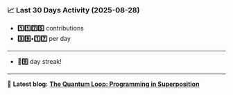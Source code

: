 <!--START_STATS-->
### 📈 Last 30 Days Activity (2025-08-28)  
- **1️⃣1️⃣7️⃣5️⃣** contributions  
- **3️⃣9️⃣•1️⃣7️⃣** per day
---
- **🎱9️⃣** day streak!
---
📝 **Latest blog:** [**The Quantum Loop: Programming in Superposition**](https://andriak.com/blog/quantum-loop)
<!--END_STATS-->
